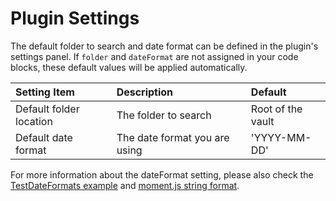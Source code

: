 # Plugin Settings

The default folder to search and date format can be defined in the plugin's settings panel. If `folder` and `dateFormat` are not assigned in your code blocks, these default values will be applied automatically.

| Setting Item | Description | Default | 
|:--------|:-------|:---------|
| Default folder location | The folder to search | Root of the vault |
| Default date format | The date format you are using | 'YYYY-MM-DD' | 

For more information about the dateFormat setting, please also check the [TestDateFormats example](https://github.com/pyrochlore/obsidian-tracker/blob/master/examples/TestDateFormats.md) and [moment.js string format](https://momentjs.com/docs/#/parsing/string-format/). 